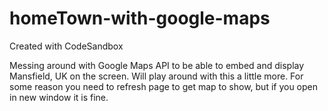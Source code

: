 # homeTown-with-google-maps

Created with CodeSandbox

Messing around with Google Maps API to be able to embed and display Mansfield, UK on the screen. Will play around with this a little more.
For some reason you need to refresh page to get map to show, but if you open in new window it is fine.
